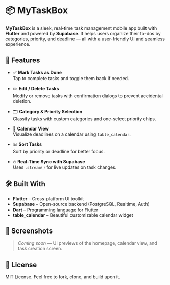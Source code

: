 # 📦 MyTaskBox

**MyTaskBox** is a sleek, real-time task management mobile app built with **Flutter** and powered by **Supabase**. It helps users organize their to-dos by categories, priority, and deadline — all with a user-friendly UI and seamless experience.

## 🚀 Features

- ✅ **Mark Tasks as Done**  
  Tap to complete tasks and toggle them back if needed.

- ✏️ **Edit / Delete Tasks**  
  Modify or remove tasks with confirmation dialogs to prevent accidental deletion.

- 🗂️ **Category & Priority Selection**  
  Classify tasks with custom categories and one-select priority chips.

- 📅 **Calendar View**  
  Visualize deadlines on a calendar using `table_calendar`.

- 📊 **Sort Tasks**  
  Sort by priority or deadline for better focus.

- 🔥 **Real-Time Sync with Supabase**  
  Uses `.stream()` for live updates on task changes.

## 🛠️ Built With

- **Flutter** – Cross-platform UI toolkit
- **Supabase** – Open-source backend (PostgreSQL, Realtime, Auth)
- **Dart** – Programming language for Flutter
- **table_calendar** – Beautiful customizable calendar widget

## 📸 Screenshots

> _Coming soon_ — UI previews of the homepage, calendar view, and task creation screen.

## 📄 License

MIT License. Feel free to fork, clone, and build upon it.